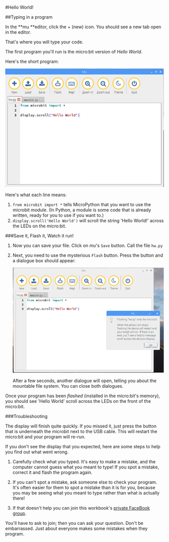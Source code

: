 #Hello World!

##Typing in a program


In the **mu **editor, click the + (new) icon. You should see a new tab open in the editor. 

That's where you will type your code. 

The first program you'll run is the micro:bit version of _Hello World_. 

Here's the short program:

![Hello World program](images/hw.png)

Here's what each line means:

1.  `from microbit import *` tells MicroPython that you want to use the microbit module.
   (In Python, a module is some code that is already written, ready for you to use if you want to.) 
1.  `display.scroll('Hello World')` will scroll the string 'Hello World!' across the LEDs on the micro:bit.

###Save it, Flash it, Watch it run!

1. Now you can save your file. Click on *mu*'s `Save` button.
Call the file `hw.py`

1. Next, you need to use the mysterious `Flash` button.
Press the button and a dialogue box should appear:

   ![Flashing dialogue](images/flash.png)
   
   After a few seconds, another dialogue will open, telling you about the
   mountable file system. You can close both dialogues.

Once your program has been *flashed* (installed in the micro:bit's memory),
you should see 'Hello World' scroll across the LEDs on the front of
the micro:bit. 


###Troubleshooting

The display will finish quite quickly. If you missed it, just press the button that is
underneath the microbit next to the USB cable. This will restart the micro:bit and your program
will re-run.

If you don't see the display that you expected, here are some steps to help you
find out what went wrong.

1. Carefully check what you typed. It's easy to make a mistake, and the computer
cannot guess what you meant to type! If you spot a mistake, correct it and
flash the program again.

1. If you can't spot a mistake, ask someone else to check your program. It's often easier for them to spot a mistake
than it is for you, because you may be seeing what you meant to type rather than what is 
actually there!

1. If that doesn't help you can join this workbook's [private FaceBook group](https://www.facebook.com/groups/microbit60mins/).

You'll have to ask to join; then you can ask your question.
Don't be embarrassed. Just about everyone makes some mistakes when they
program.
